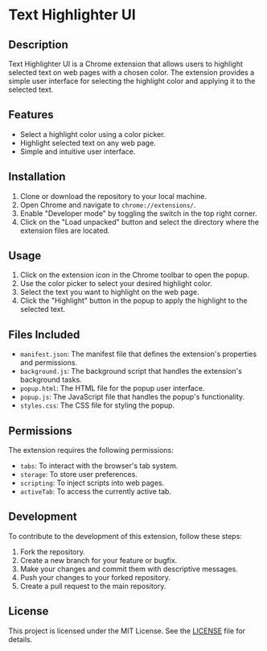 # Text Highlighter UI

## Description
Text Highlighter UI is a Chrome extension that allows users to highlight selected text on web pages with a chosen color. The extension provides a simple user interface for selecting the highlight color and applying it to the selected text.

## Features
- Select a highlight color using a color picker.
- Highlight selected text on any web page.
- Simple and intuitive user interface.

## Installation
1. Clone or download the repository to your local machine.
2. Open Chrome and navigate to `chrome://extensions/`.
3. Enable "Developer mode" by toggling the switch in the top right corner.
4. Click on the "Load unpacked" button and select the directory where the extension files are located.

## Usage
1. Click on the extension icon in the Chrome toolbar to open the popup.
2. Use the color picker to select your desired highlight color.
3. Select the text you want to highlight on the web page.
4. Click the "Highlight" button in the popup to apply the highlight to the selected text.

## Files Included
- `manifest.json`: The manifest file that defines the extension's properties and permissions.
- `background.js`: The background script that handles the extension's background tasks.
- `popup.html`: The HTML file for the popup user interface.
- `popup.js`: The JavaScript file that handles the popup's functionality.
- `styles.css`: The CSS file for styling the popup.

## Permissions
The extension requires the following permissions:
- `tabs`: To interact with the browser's tab system.
- `storage`: To store user preferences.
- `scripting`: To inject scripts into web pages.
- `activeTab`: To access the currently active tab.

## Development
To contribute to the development of this extension, follow these steps:
1. Fork the repository.
2. Create a new branch for your feature or bugfix.
3. Make your changes and commit them with descriptive messages.
4. Push your changes to your forked repository.
5. Create a pull request to the main repository.

## License
This project is licensed under the MIT License. See the [LICENSE](LICENSE) file for details.
